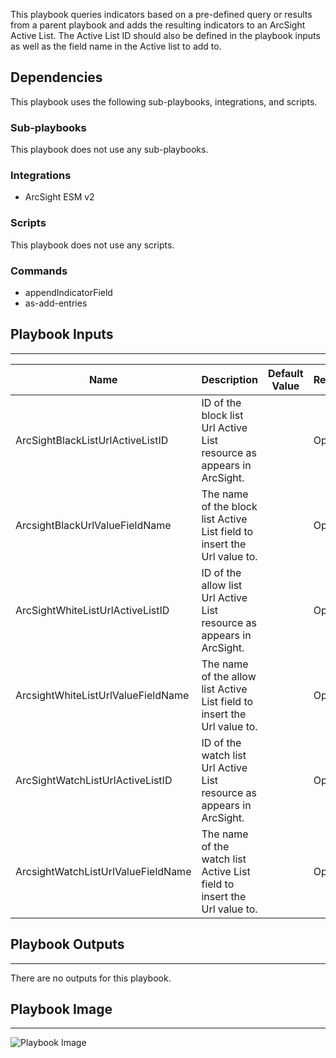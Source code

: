 This playbook queries indicators based on a pre-defined
  query or results from a parent playbook and adds the resulting indicators to an ArcSight
Active List. The Active List ID should also be defined in the playbook inputs as well as the field name in the Active list to add to.

## Dependencies
This playbook uses the following sub-playbooks, integrations, and scripts.

### Sub-playbooks
This playbook does not use any sub-playbooks.

### Integrations
* ArcSight ESM v2

### Scripts
This playbook does not use any scripts.

### Commands
* appendIndicatorField
* as-add-entries

## Playbook Inputs
---

| **Name** | **Description** | **Default Value** | **Required** |
| --- | --- | --- | --- |
| ArcSightBlackListUrlActiveListID | ID of the block list Url Active List resource as appears in ArcSight. |  | Optional |
| ArcsightBlackUrlValueFieldName | The name of the block list Active List field to insert the Url value to. |  | Optional |
| ArcSightWhiteListUrlActiveListID | ID of the allow list Url Active List resource as appears in ArcSight. |  | Optional |
| ArcsightWhiteListUrlValueFieldName | The name of the allow list Active List field to insert the Url value to. |  | Optional |
| ArcSightWatchListUrlActiveListID | ID of the watch list Url Active List resource as appears in ArcSight. |  | Optional |
| ArcsightWatchListUrlValueFieldName | The name of the watch list Active List field to insert the Url value to. |  | Optional |

## Playbook Outputs
---
There are no outputs for this playbook.

## Playbook Image
---
![Playbook Image](../../doc_files/TIM_-_ArcSight_Add_Url_Indicators.png)